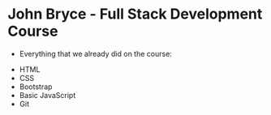 # John Bryce - Full Stack Development Course

- Everything that we already did on the course:

* HTML
* CSS
* Bootstrap
* Basic JavaScript
* Git
